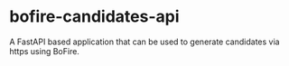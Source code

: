 # bofire-candidates-api
A FastAPI based application that can be used to generate candidates via https using BoFire.
